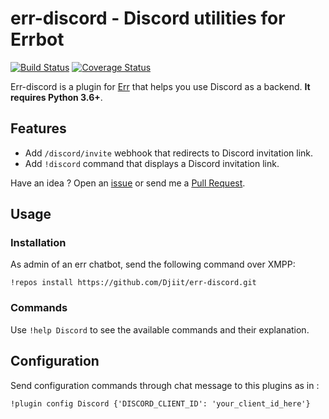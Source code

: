 # err-discord - Discord utilities for Errbot

[![Build Status](https://travis-ci.org/Djiit/err-discord.svg?branch=master)](https://travis-ci.org/Djiit/err-discord) [![Coverage Status](https://coveralls.io/repos/github/Djiit/err-discord/badge.svg?branch=master)](https://coveralls.io/github/Djiit/err-discord?branch=master)

Err-discord is a plugin for [Err](https://github.com/gbin/err) that helps you use Discord as a backend. **It requires Python 3.6+**.

## Features

* Add `/discord/invite` webhook that redirects to Discord invitation link.
* Add `!discord` command that displays a Discord invitation link.

Have an idea ? Open an [issue](https://github.com/Djiit/err-discord/issues) or send me a [Pull Request](https://github.com/Djiit/err-discord/pulls).

## Usage

### Installation

As admin of an err chatbot, send the following command over XMPP:

```
!repos install https://github.com/Djiit/err-discord.git
```

### Commands

Use `!help Discord` to see the available commands and their explanation.

## Configuration

Send configuration commands through chat message to this plugins as in :

```
!plugin config Discord {'DISCORD_CLIENT_ID': 'your_client_id_here'}
```
